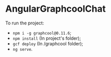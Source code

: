 # AngularGraphcoolChat

To run the project:
 - `npm i -g graphcool@0.11.6`;
 - `npm install` (In project's folder);
 - `gcf deploy` (In /graphcool folder);
 - `ng serve`.
